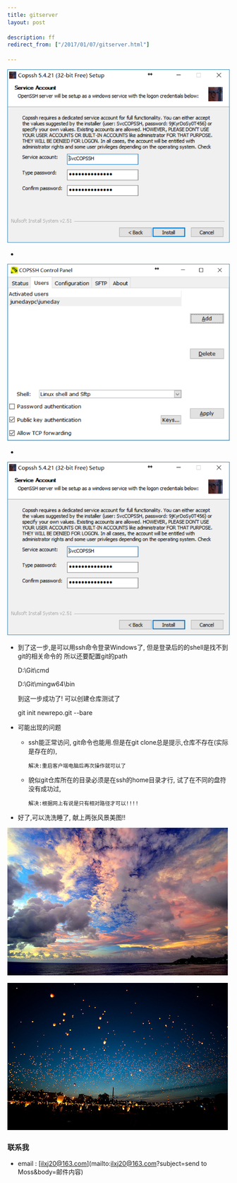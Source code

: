 ```yaml
---
title: gitserver
layout: post

description: ff
redirect_from: ["/2017/01/07/gitserver.html"]

---
```


![copssh](/res/0107/copssh.png)

 *
![](/res/0107/copssh1.png)

 *
![](/res/0107/copssh.png)

 * 到了这一步,是可以用ssh命令登录Windows了, 但是登录后的的shell是找不到git的相关命令的
所以还要配置git的path

    D:\Git\cmd

    D:\Git\mingw64\bin

    到这一步成功了! 可以创建仓库测试了

    git init newrepo.git --bare

* 可能出现的问题

  * ssh能正常访问, git命令也能用.但是在git clone总是提示,仓库不存在(实际是存在的),

    ``解决:重启客户端电脑后再次操作就可以了``

  * 貌似git仓库所在的目录必须是在ssh的home目录才行, 试了在不同的盘符没有成功过,

    `解决:根据网上有说是只有相对路径才可以!!!!`

* 好了,可以洗洗睡了, 献上两张风景美图!!



![](/res/jun/17010501.jpg)


![](/res/jun/17010502.jpg)

### 联系我
 * email : [ilxj20@163.com](mailto:ilxj20@163.com?subject=send to Moss&body=邮件内容)
